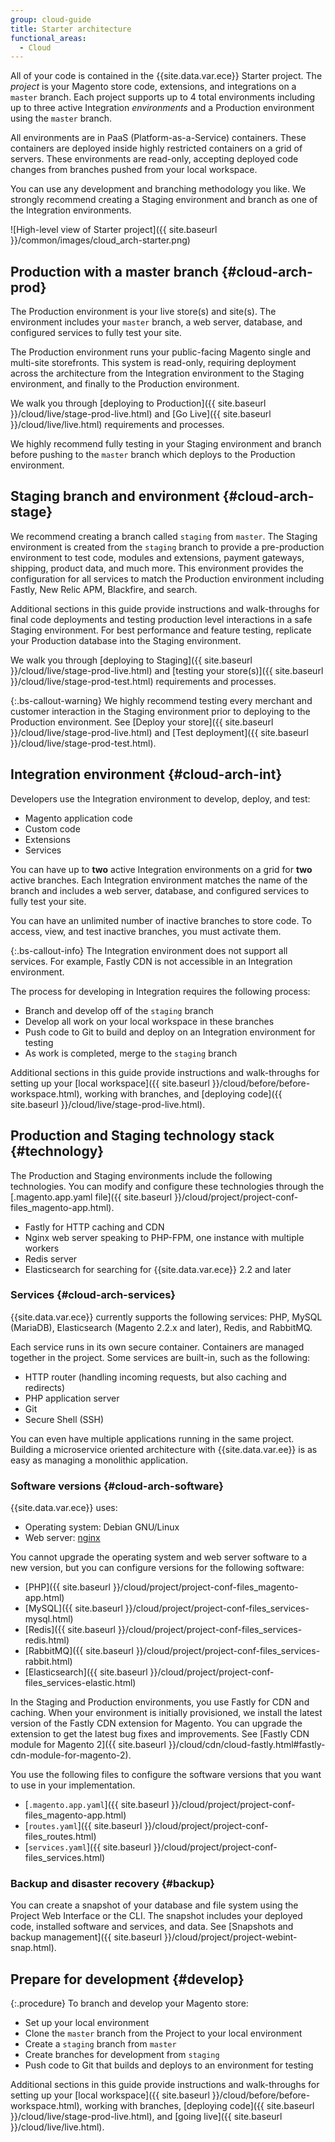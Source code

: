 ```yaml
---
group: cloud-guide
title: Starter architecture
functional_areas:
  - Cloud
---
```


All of your code is contained in the {{site.data.var.ece}} Starter project. The _project_ is your Magento store code, extensions, and integrations on a `master` branch. Each project supports up to 4 total environments including up to three active Integration *environments* and a Production environment using the `master` branch.

All environments are in PaaS (Platform-as-a-Service) containers. These containers are deployed inside highly restricted containers on a grid of servers. These environments are read-only, accepting deployed code changes from branches pushed from your local workspace.

You can use any development and branching methodology you like. We strongly recommend creating a Staging environment and branch as one of the Integration environments.

![High-level view of Starter project]({{ site.baseurl }}/common/images/cloud_arch-starter.png)

## Production with a master branch {#cloud-arch-prod}

The Production environment is your live store(s) and site(s). The environment includes your `master` branch, a web server, database, and configured services to fully test your site.

The Production environment runs your public-facing Magento single and multi-site storefronts. This system is read-only, requiring deployment across the architecture from the Integration environment to the Staging environment, and finally to the Production environment.

We walk you through [deploying to Production]({{ site.baseurl }}/cloud/live/stage-prod-live.html) and [Go Live]({{ site.baseurl }}/cloud/live/live.html) requirements and processes.

We highly recommend fully testing in your Staging environment and branch before pushing to the `master` branch which deploys to the Production environment.

## Staging branch and environment {#cloud-arch-stage}

We recommend creating a branch called `staging` from `master`. The Staging environment is created from the `staging` branch to provide a pre-production environment to test code, modules and extensions, payment gateways, shipping, product data, and much more. This environment provides the configuration for all services to match the Production environment including Fastly, New Relic APM, Blackfire, and search.

Additional sections in this guide provide instructions and walk-throughs for final code deployments and testing production level interactions in a safe Staging environment. For best performance and feature testing, replicate your Production database into the Staging environment.

We walk you through [deploying to Staging]({{ site.baseurl }}/cloud/live/stage-prod-live.html) and [testing your store(s)]({{ site.baseurl }}/cloud/live/stage-prod-test.html) requirements and processes.

{:.bs-callout-warning}
We highly recommend testing every merchant and customer interaction in the Staging environment prior to deploying to the Production environment. See [Deploy your store]({{ site.baseurl }}/cloud/live/stage-prod-live.html) and [Test deployment]({{ site.baseurl }}/cloud/live/stage-prod-test.html).

## Integration environment {#cloud-arch-int}

Developers use the Integration environment to develop, deploy, and test:

-  Magento application code
-  Custom code
-  Extensions
-  Services

You can have up to **two** active Integration environments on a grid for **two** active branches. Each Integration environment matches the name of the branch and includes a web server, database, and configured services to fully test your site.

You can have an unlimited number of inactive branches to store code. To access, view, and test inactive branches, you must activate them.

{:.bs-callout-info}
The Integration environment does not support all services. For example, Fastly CDN is not accessible in an Integration environment.

The process for developing in Integration requires the following process:

-  Branch and develop off of the `staging` branch
-  Develop all work on your local workspace in these branches
-  Push code to Git to build and deploy on an Integration environment for testing
-  As work is completed, merge to the `staging` branch

Additional sections in this guide provide instructions and walk-throughs for setting up your [local workspace]({{ site.baseurl }}/cloud/before/before-workspace.html), working with branches, and [deploying code]({{ site.baseurl }}/cloud/live/stage-prod-live.html).

## Production and Staging technology stack {#technology}

The Production and Staging environments include the following technologies. You can modify and configure these technologies through the [.magento.app.yaml file]({{ site.baseurl }}/cloud/project/project-conf-files_magento-app.html).

-  Fastly for HTTP caching and CDN
-  Nginx web server speaking to PHP-FPM, one instance with multiple workers
-  Redis server
-  Elasticsearch for searching for {{site.data.var.ece}} 2.2 and later

### Services {#cloud-arch-services}

{{site.data.var.ece}} currently supports the following services: PHP, MySQL (MariaDB), Elasticsearch (Magento 2.2.x and later), Redis, and RabbitMQ.

Each service runs in its own secure container. Containers are managed together in the project. Some services are built-in, such as the following:

-  HTTP router (handling incoming requests, but also caching and redirects)
-  PHP application server
-  Git
-  Secure Shell (SSH)

You can even have multiple applications running in the same project. Building a microservice oriented architecture with {{site.data.var.ee}} is as easy as managing a monolithic application.

### Software versions {#cloud-arch-software}

{{site.data.var.ece}} uses:

-  Operating system: Debian GNU/Linux
-  Web server: [nginx](https://glossary.magento.com/nginx)

You cannot upgrade the operating system and web server software to a new version, but you can configure versions for the following software:

-  [PHP]({{ site.baseurl }}/cloud/project/project-conf-files_magento-app.html)
-  [MySQL]({{ site.baseurl }}/cloud/project/project-conf-files_services-mysql.html)
-  [Redis]({{ site.baseurl }}/cloud/project/project-conf-files_services-redis.html)
-  [RabbitMQ]({{ site.baseurl }}/cloud/project/project-conf-files_services-rabbit.html)
-  [Elasticsearch]({{ site.baseurl }}/cloud/project/project-conf-files_services-elastic.html)

In the Staging and Production environments, you use Fastly for CDN and caching. When your environment is initially provisioned, we install the latest version of the Fastly CDN extension for Magento. You can upgrade the extension to get the latest bug fixes and improvements. See [Fastly CDN module for Magento 2]({{ site.baseurl }}/cloud/cdn/cloud-fastly.html#fastly-cdn-module-for-magento-2).

You use the following files to configure the software versions that you want to use in your implementation.

-  [`.magento.app.yaml`]({{ site.baseurl }}/cloud/project/project-conf-files_magento-app.html)
-  [`routes.yaml`]({{ site.baseurl }}/cloud/project/project-conf-files_routes.html)
-  [`services.yaml`]({{ site.baseurl }}/cloud/project/project-conf-files_services.html)

### Backup and disaster recovery {#backup}

You can create a snapshot of your database and file system using the Project Web Interface or the CLI. The snapshot includes your deployed code, installed software and services, and data. See [Snapshots and backup management]({{ site.baseurl }}/cloud/project/project-webint-snap.html).

## Prepare for development {#develop}

{:.procedure}
To branch and develop your Magento store:

-  Set up your local environment
-  Clone the `master` branch from the Project to your local environment
-  Create a `staging` branch from `master`
-  Create branches for development from `staging`
-  Push code to Git that builds and deploys to an environment for testing

Additional sections in this guide provide instructions and walk-throughs for setting up your [local workspace]({{ site.baseurl }}/cloud/before/before-workspace.html), working with branches, [deploying code]({{ site.baseurl }}/cloud/live/stage-prod-live.html), and [going live]({{ site.baseurl }}/cloud/live/live.html).
